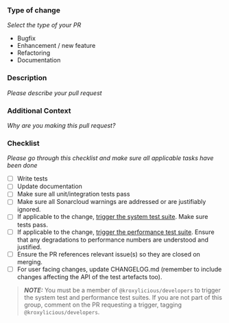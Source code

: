 ### Type of change

_Select the type of your PR_

- Bugfix
- Enhancement / new feature
- Refactoring
- Documentation

### Description

_Please describe your pull request_

### Additional Context

_Why are you making this pull request?_

### Checklist

_Please go through this checklist and make sure all applicable tasks have been done_

- [ ] Write tests
- [ ] Update documentation
- [ ] Make sure all unit/integration tests pass
- [ ] Make sure all Sonarcloud warnings are addressed or are justifiably ignored.
- [ ] If applicable to the change, [trigger the system test suite](/DEV_GUIDE.md#jenkins-pipeline-for-system-tests).  Make sure tests pass.
- [ ] If applicable to the change, [trigger the performance test suite](/PERFORMANCE.md#jenkins-pipeline-for-performance). Ensure that any degradations to performance numbers are understood and justified.
- [ ] Ensure the PR references relevant issue(s) so they are closed on merging.
- [ ] For user facing changes, update CHANGELOG.md (remember to include changes affecting the API of the test artefacts too).

> **_NOTE:_**  You must be a member of `@kroxylicious/developers` to trigger the system test and performance test suites.  If you are not part of this group, comment on the PR requesting a trigger, tagging `@kroxylicious/developers`.
